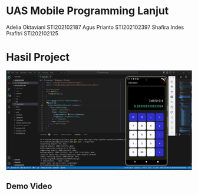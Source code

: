 # UAS Mobile Programming Lanjut
Adelia Oktaviani STI202102187
Agus Prianto STI202102397
Shafira Indes Prafitri STI202102125

# Hasil Project
![](https://github.com/adellia1/MOBPRO_UAS/blob/main/Screenshot%202024-06-28%20211124.png)

## Demo Video
